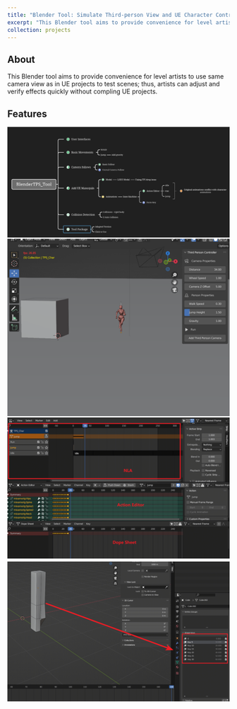 ```yaml
---
title: "Blender Tool: Simulate Third-person View and UE Character Control for Scene Tests (Ongoing)"
excerpt: "This Blender tool aims to provide convenience for level artists to use same camera view as in UE projects to test scenes; thus, artists can adjust and verify effects quickly without compling UE projects.  <br/><img src='/images/TPSTool.jpg'> "
collection: projects
---
```


## About

This Blender tool aims to provide convenience for level artists to use same camera view as in UE projects to test scenes; thus, artists can adjust and verify effects quickly without compling UE projects.

## Features

<img src="/images/TPS4.png">

<img src="/images/TPS1.jpg">

<img src="/images/TPS2.jpg">

<img src="/images/TPS3.jpg">
